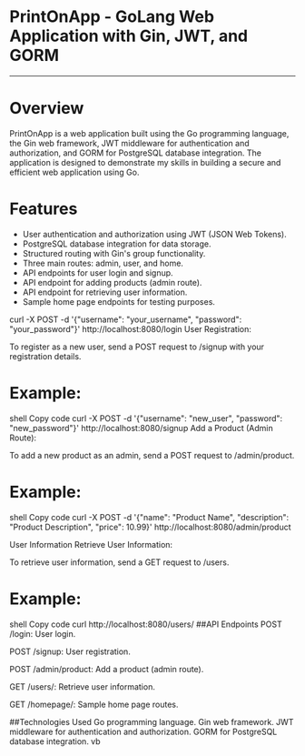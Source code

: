 # PrintOnApp - GoLang Web Application with Gin, JWT, and GORM

---

# Overview

PrintOnApp is a web application built using the Go programming language, the Gin web framework, JWT middleware for authentication and authorization, and GORM for PostgreSQL database integration. The application is designed to demonstrate my skills in building a secure and efficient web application using Go.

# Features

- User authentication and authorization using JWT (JSON Web Tokens).
- PostgreSQL database integration for data storage.
- Structured routing with Gin's group functionality.
- Three main routes: admin, user, and home.
- API endpoints for user login and signup.
- API endpoint for adding products (admin route).
- API endpoint for retrieving user information.
- Sample home page endpoints for testing purposes.


curl -X POST -d '{"username": "your_username", "password": "your_password"}' http://localhost:8080/login
User Registration:

To register as a new user, send a POST request to /signup with your registration details.

# Example:

shell
Copy code
curl -X POST -d '{"username": "new_user", "password": "new_password"}' http://localhost:8080/signup
Add a Product (Admin Route):

To add a new product as an admin, send a POST request to /admin/product.

# Example:

shell
Copy code
curl -X POST -d '{"name": "Product Name", "description": "Product Description", "price": 10.99}' http://localhost:8080/admin/product

User Information
Retrieve User Information:

To retrieve user information, send a GET request to /users.

# Example:

shell
Copy code
curl http://localhost:8080/users/
##API Endpoints
POST /login: User login.

POST /signup: User registration.

POST /admin/product: Add a product (admin route).

GET /users/: Retrieve user information.

GET /homepage/: Sample home page routes.

##Technologies Used
Go programming language.
Gin web framework.
JWT middleware for authentication and authorization.
GORM for PostgreSQL database integration.
vb
   
